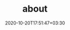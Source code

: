 ---
title: "about"
date: 2020-10-20T17:51:47+03:30
draft: false
headless: true

full_name: "Maiko Onishi / 大西 舞子"
# profile_picture: "profile.png"
# cv: "cv.pdf"
# set to false if you don't want to show your blog
# blog: true

socials:
#    twitter: "YOUR_NAME"
#    github: "YOUR_NAME"
#    facebook: "YOUR_NAME"
#    linkedin: "YOUR_NAME"
#    twitch: "YOUR_NAME"
#    google_scholar: "YOUR_NAME"

interests:
    - Natural Language Processing
    - Computational Linguistics
    - Requirements Engineering

affiliations:
    - affiliation:
#        title: ""
        name: "Ochanomizu University, Shinshu University"
        email: "onishi.maiko at is.ocha.ac.jp"
#    - affiliation:
#        title: ""
#        name: "Shinshu University"
#        email: "21tf701k at shinshu-u.ac.jp"

academia:
    - course:
#        degree: "Ph.D."
        institution:  "Ochanomizu University"
#        major: "Computer Science"
#	major: "Humanities and Sciences/Advanced Sciences/Computer Science"
#        start_date: "2021"
#	other_info: 'supervised by Prof. Okano and Bekki.'
    - course:
        degree: "Ph.D."
#        institution:  "Ochanomizu University"
        major: "Computer Science"
#	major: "Humanities and Sciences/Advanced Sciences/Computer Science"
        start_date: "2021"
#	end_date: 'present'
#	other_info: 'supervised by Prof. Okano and Bekki.'
    - course:
        degree: "M.Sc."
#        institution: 'Ochanomizu University'
        major: 'Computer Science'
#	major: 'Humanities and Sciences/Advanced Sciences/Computer Science'
        start_date: '2019'
        end_date: '2021'
#	other_info: 'supervised by Prof. Bekki.'
    - course:
        degree: "B.Sc."
#        institution: 'Ochanomizu University'
        major: 'Information Science'
#	major: 'Science/Information Science'
#	minor: 'Statistics'
        start_date: '2015'
        end_date: '2019'
#	other_info: 'supervised by Prof. Bekki.'


# **Donec** sollicitudin, [ante][1] pulvinar tincidunt luctus, dolor mauris lobortis ex, id tincidunt metus risus nec ex. Curabitur magna mauris, facilisis vitae porttitor vitae, tincidunt sed mi. In at dui lectus. Integer ante arcu, vestibulum fermentum ante eu, maximus maximus quam. Curabitur placerat cursus posuere. Phasellus dui lorem, varius a augue non, eleifend accumsan mauris. Aenean varius posuere feugiat. In hac habitasse platea dictumst. Aenean quis ex quis nisl consequat fermentum in vitae nunc. Proin consectetur ac nulla in tempus. Maecenas enim nisi, pulvinar sit amet fermentum eget, ultrices vitae enim. Etiam vel sollicitudin felis.
# **強調**, [リンク][1]


# Donec sollicitudin, ante pulvinar tincidunt luctus, dolor mauris lobortis ex, id tincidunt metus risus nec ex. Curabitur magna mauris, facilisis vitae porttitor vitae, 


# [1]: ahadsfsa.com

---